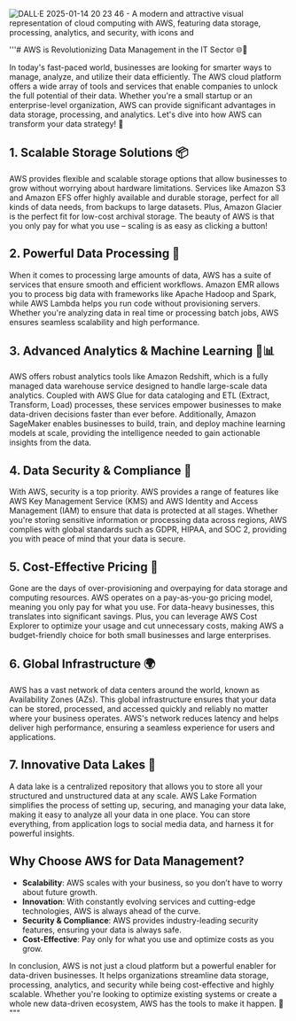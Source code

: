 ![DALL·E 2025-01-14 20 23 46 - A modern and attractive visual representation of cloud computing with AWS, featuring data storage, processing, analytics, and security, with icons and](https://github.com/user-attachments/assets/22c42f2a-f0cd-40b2-a91e-9833236e0cc1)


'''# AWS is Revolutionizing Data Management in the IT Sector 🌐💾

In today's fast-paced world, businesses are looking for smarter ways to manage, analyze, and utilize their data efficiently. The AWS cloud platform offers a wide array of tools and services that enable companies to unlock the full potential of their data. Whether you're a small startup or an enterprise-level organization, AWS can provide significant advantages in data storage, processing, and analytics. Let's dive into how AWS can transform your data strategy! 🚀

## 1. Scalable Storage Solutions 📦
AWS provides flexible and scalable storage options that allow businesses to grow without worrying about hardware limitations. Services like Amazon S3 and Amazon EFS offer highly available and durable storage, perfect for all kinds of data needs, from backups to large datasets. Plus, Amazon Glacier is the perfect fit for low-cost archival storage. The beauty of AWS is that you only pay for what you use – scaling is as easy as clicking a button!

## 2. Powerful Data Processing 🔄
When it comes to processing large amounts of data, AWS has a suite of services that ensure smooth and efficient workflows. Amazon EMR allows you to process big data with frameworks like Apache Hadoop and Spark, while AWS Lambda helps you run code without provisioning servers. Whether you're analyzing data in real time or processing batch jobs, AWS ensures seamless scalability and high performance.

## 3. Advanced Analytics & Machine Learning 🤖📊
AWS offers robust analytics tools like Amazon Redshift, which is a fully managed data warehouse service designed to handle large-scale data analytics. Coupled with AWS Glue for data cataloging and ETL (Extract, Transform, Load) processes, these services empower businesses to make data-driven decisions faster than ever before. Additionally, Amazon SageMaker enables businesses to build, train, and deploy machine learning models at scale, providing the intelligence needed to gain actionable insights from the data.

## 4. Data Security & Compliance 🔐
With AWS, security is a top priority. AWS provides a range of features like AWS Key Management Service (KMS) and AWS Identity and Access Management (IAM) to ensure that data is protected at all stages. Whether you're storing sensitive information or processing data across regions, AWS complies with global standards such as GDPR, HIPAA, and SOC 2, providing you with peace of mind that your data is secure.

## 5. Cost-Effective Pricing 💸
Gone are the days of over-provisioning and overpaying for data storage and computing resources. AWS operates on a pay-as-you-go pricing model, meaning you only pay for what you use. For data-heavy businesses, this translates into significant savings. Plus, you can leverage AWS Cost Explorer to optimize your usage and cut unnecessary costs, making AWS a budget-friendly choice for both small businesses and large enterprises.

## 6. Global Infrastructure 🌍
AWS has a vast network of data centers around the world, known as Availability Zones (AZs). This global infrastructure ensures that your data can be stored, processed, and accessed quickly and reliably no matter where your business operates. AWS's network reduces latency and helps deliver high performance, ensuring a seamless experience for users and applications.

## 7. Innovative Data Lakes 🌊
A data lake is a centralized repository that allows you to store all your structured and unstructured data at any scale. AWS Lake Formation simplifies the process of setting up, securing, and managing your data lake, making it easy to analyze all your data in one place. You can store everything, from application logs to social media data, and harness it for powerful insights.

## Why Choose AWS for Data Management?

- **Scalability**: AWS scales with your business, so you don’t have to worry about future growth.
- **Innovation**: With constantly evolving services and cutting-edge technologies, AWS is always ahead of the curve.
- **Security & Compliance**: AWS provides industry-leading security features, ensuring your data is always safe.
- **Cost-Effective**: Pay only for what you use and optimize costs as you grow.

In conclusion, AWS is not just a cloud platform but a powerful enabler for data-driven businesses. It helps organizations streamline data storage, processing, analytics, and security while being cost-effective and highly scalable. Whether you're looking to optimize existing systems or create a whole new data-driven ecosystem, AWS has the tools to make it happen. 🌟
"""
